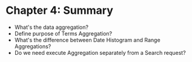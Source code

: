 # Chapter 4: Summary #

* What's the data aggregation?
* Define purpose of Terms Aggregation?
* What's the difference between Date Histogram and Range Aggregations?
* Do we need execute Aggregation separately from a Search request?